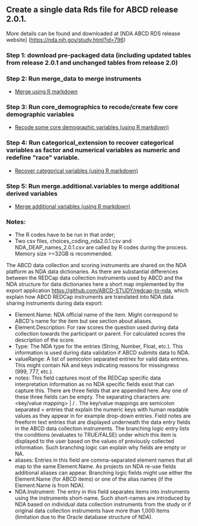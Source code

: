 ## Create a single data Rds file for ABCD release 2.0.1.

 More details can be found and downloaded at [NDA ABCD RDS release website] (https://nda.nih.gov/study.html?id=796)

### Step 1: download pre-packaged data (including updated tables from release 2.0.1 and unchanged tables from release 2.0)

### Step 2: Run merge_data to merge instruments
- [Merge using R markdown](notebooks/general/merge_data.md)

### Step 3: Run core_demographics to recode/create few core demographic variables
- [Recode some core demographic variables (using R markdown)](notebooks/derived/core_demographics.md)

### Step 4: Run categorical_extension to recover categorical variables as factor and numerical variables as numeric and redefine "race" variable. 
 - [Recover categorical variables (using R markdown)](notebooks/general/categorical_extension.md)

### Step 5: Run merge.additional.variables to merge additional derived variables
 - [Merge additional variables (using R markdown)](notebooks/general/merge.additional.variables.md)

### Notes: 
- The R codes have to be run in that order; 
- Two csv files, choices_coding_nda2.0.1.csv and NDA_DEAP_names_2.0.1.csv are called by R codes during the process. Memory size >=32GB is recommended.

The ABCD data collection and scoring instruments are shared on the NDA platform as NDA data dictionaries. As there are substantial differences between the REDCap data collection instruments used by ABCD and the NDA structure for data dictionaries here a short map implemented by the export application https://github.com/ABCD-STUDY/redcap-to-nda, which explain how ABCD REDCap instruments are translated into NDA data sharing instruments during data export:

- Element.Name: NDA official name of the item. Might correspond to ABCD's name for the item but see section about aliases.
- Element.Description: For raw scores the question used during data collection towards the participant or parent. For calculated scores the description of the score.
- Type: The NDA type for the entries (String, Number, Float, etc.). This information is used during data validation if ABCD submits data to NDA.
- valueRange: A list of semicolon separated entries for valid data entries. This might contain NA and keys indicating reasons for missingness (999, 777, etc.).
- notes: This field captures most of the REDCap specific data interpretation information as no NDA specific fields exist that can capture this. There are three fields that are appended here. Any one of these three fields can be empty. The separating characters are: <key/value mapping> | <field notes> / <REDCap branching logic>. The key/value mappings are semicolon separated <key> = <value> entries that explain the numeric keys with human readable values as they appear in for example drop-down entries. Field notes are freeform text entries that are displayed underneath the data entry fields in the ABCD data collection instruments. The branching logic entry lists the conditions (evaluates to TRUE/FALSE) under which this item is displayed to the user based on the values of previously collected information. Such branching logic can explain why fields are empty or NA.
- aliases: Entries in this field are comma-separated element names that all map to the same Element.Name. As projects on NDA re-use fields additional aliases can appear. Branching logic fields might use either the Element.Name (for ABCD items) or one of the alias names (if the Element.Name is from NDA).
- NDA.Instrument: The entry in this field separates items into instruments using the instruments short-name. Such short-names are introduced by NDA based on individual data collection instruments from the study or if original data collection instruments have more than 1,000 items (limitation due to the Oracle database structure of NDA).

